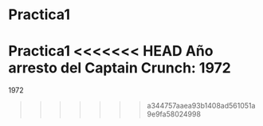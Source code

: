 # Practica1
Practica1
<<<<<<< HEAD
Año arresto del Captain Crunch: 1972 
=======

1972
>>>>>>> a344757aaea93b1408ad561051a9e9fa58024998

